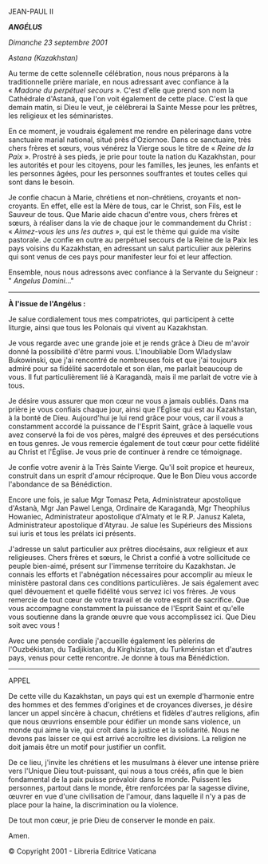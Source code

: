 JEAN-PAUL II

***ANGÉLUS***

*Dimanche 23 septembre 2001*

*Astana (Kazakhstan)*

Au terme de cette solennelle célébration, nous nous préparons à la traditionnelle prière mariale, en nous adressant avec confiance à la « *Madone du perpétuel secours* ». C'est d'elle que prend son nom la Cathédrale d'Astaná, que l'on voit également de cette place. C'est là que demain matin, si Dieu le veut, je célébrerai la Sainte Messe pour les prêtres, les religieux et les séminaristes.

En ce moment, je voudrais également me rendre en pèlerinage dans votre sanctuaire marial national, situé près d'Oziornoe. Dans ce sanctuaire, très chers frères et sœurs, vous vénérez la Vierge sous le titre de « *Reine de la Paix* ». Prostré à ses pieds, je prie pour toute la nation du Kazakhstan, pour les autorités et pour les citoyens, pour les familles, les jeunes, les enfants et les personnes âgées, pour les personnes souffrantes et toutes celles qui sont dans le besoin.

Je confie chacun à Marie, chrétiens et non-chrétiens, croyants et non-croyants. En effet, elle est la Mère de tous, car le Christ, son Fils, est le Sauveur de tous. Que Marie aide chacun d'entre vous, chers frères et sœurs, à réaliser dans la vie de chaque jour le commandement du Christ : « *Aimez-vous les uns les autres* », qui est le thème qui guide ma visite pastorale. Je confie en outre au perpétuel secours de la Reine de la Paix les pays voisins du Kazakhstan, en adressant un salut particulier aux pèlerins qui sont venus de ces pays pour manifester leur foi et leur affection.

Ensemble, nous nous adressons avec confiance à la Servante du Seigneur : " *Angelus Domini*..."

** * **

**À l'issue de l'Angélus :**

Je salue cordialement tous mes compatriotes, qui participent à cette liturgie, ainsi que tous les Polonais qui vivent au Kazakhstan.

Je vous regarde avec une grande joie et je rends grâce à Dieu de m'avoir donné la possibilité d'être parmi vous. L'inoubliable Dom Wladyslaw Bukowinski, que j'ai rencontré de nombreuses fois et que j'ai toujours admiré pour sa fidélité sacerdotale et son élan, me parlait beaucoup de vous. Il fut particulièrement lié à Karagandà, mais il me parlait de votre vie à tous.

Je désire vous assurer que mon cœur ne vous a jamais oubliés. Dans ma prière je vous confiais chaque jour, ainsi que l'Église qui est au Kazakhstan, à la bonté de Dieu. Aujourd'hui je lui rend grâce pour vous, car il vous a constamment accordé la puissance de l'Esprit Saint, grâce à laquelle vous avez conservé la foi de vos pères, malgré des épreuves et des persécutions en tous genres. Je vous remercie également de tout cœur pour cette fidélité au Christ et l'Église. Je vous prie de continuer à rendre ce témoignage.

Je confie votre avenir à la Très Sainte Vierge. Qu'il soit propice et heureux, construit dans un esprit d'amour réciproque. Que le Bon Dieu vous accorde l'abondance de sa Bénédiction.

Encore une fois, je salue Mgr Tomasz Peta, Administrateur apostolique d'Astanà, Mgr Jan Pawel Lenga, Ordinaire de Karagandà, Mgr Theophilus Howaniec, Administrateur apostolique d'Almaty et le R.P. Janusz Kaleta, Administrateur apostolique d'Atyrau. Je salue les Supérieurs des Missions sui iuris et tous les prélats ici présents.

J'adresse un salut particulier aux prêtres diocésains, aux religieux et aux religieuses. Chers frères et sœurs, le Christ a confié à votre sollicitude ce peuple bien-aimé, présent sur l'immense territoire du Kazakhstan. Je connais les efforts et l'abnégation nécessaires pour accomplir au mieux le ministère pastoral dans ces conditions particulières. Je sais également avec quel dévouement et quelle fidélité vous servez ici vos frères. Je vous remercie de tout cœur de votre travail et de votre esprit de sacrifice. Que vous accompagne constamment la puissance de l'Esprit Saint et qu'elle vous soutienne dans la grande œuvre que vous accomplissez ici. Que Dieu soit avec vous !

Avec une pensée cordiale j'accueille également les pèlerins de l'Ouzbékistan, du Tadjikistan, du Kirghizistan, du Turkménistan et d'autres pays, venus pour cette rencontre. Je donne à tous ma Bénédiction.

** * **

APPEL

De cette ville du Kazakhstan, un pays qui est un exemple d'harmonie entre des hommes et des femmes d'origines et de croyances diverses, je désire lancer un appel sincère à chacun, chrétiens et fidèles d'autres religions, afin que nous œuvrions ensemble pour édifier un monde sans violence, un monde qui aime la vie, qui croît dans la justice et la solidarité. Nous ne devons pas laisser ce qui est arrivé accroître les divisions. La religion ne doit jamais être un motif pour justifier un conflit.

De ce lieu, j'invite les chrétiens et les musulmans à élever une intense prière vers l'Unique Dieu tout-puissant, qui nous a tous créés, afin que le bien fondamental de la paix puisse prévaloir dans le monde. Puissent les personnes, partout dans le monde, être renforcées par la sagesse divine, œuvrer en vue d'une civilisation de l'amour, dans laquelle il n'y a pas de place pour la haine, la discrimination ou la violence.

De tout mon cœur, je prie Dieu de conserver le monde en paix.

Amen.

© Copyright 2001 - Libreria Editrice Vaticana